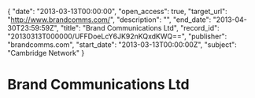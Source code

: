 {
  "date": "2013-03-13T00:00:00", 
  "open_access": true, 
  "target_url": "http://www.brandcomms.com/", 
  "description": "", 
  "end_date": "2013-04-30T23:59:59Z", 
  "title": "Brand Communications Ltd", 
  "record_id": "20130313T000000/UFFDoeLcY6JK92nKQxdKWQ==", 
  "publisher": "brandcomms.com", 
  "start_date": "2013-03-13T00:00:00Z", 
  "subject": "Cambridge Network"
}

# Brand Communications Ltd

